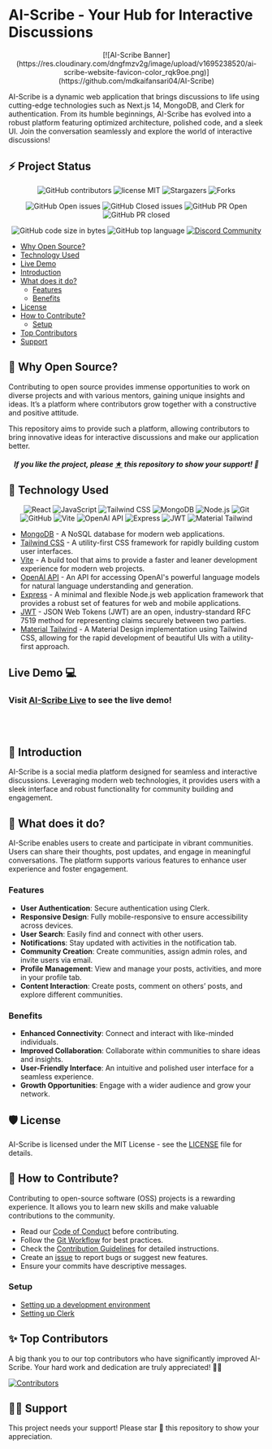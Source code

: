 # AI-Scribe - Your Hub for Interactive Discussions

<div align="center">
  [![AI-Scribe Banner](https://res.cloudinary.com/dngfmzv2g/image/upload/v1695238520/ai-scribe-website-favicon-color_rqk9oe.png)](https://github.com/mdkaifansari04/AI-Scribe)
</div>

AI-Scribe is a dynamic web application that brings discussions to life using cutting-edge technologies such as Next.js 14, MongoDB, and Clerk for authentication. From its humble beginnings, AI-Scribe has evolved into a robust platform featuring optimized architecture, polished code, and a sleek UI. Join the conversation seamlessly and explore the world of interactive discussions!

## ⚡ Project Status

<div align="center">

![GitHub contributors](https://img.shields.io/github/contributors/mdkaifansari04/AI-Scribe?style=for-the-badge&color=%2314B8A5)
![license MIT](https://img.shields.io/github/license/mdkaifansari04/AI-Scribe?style=for-the-badge&color=%2314B8A5)
![Stargazers](https://img.shields.io/github/stars/mdkaifansari04/AI-Scribe?style=for-the-badge&color=%2314B8A5)
![Forks](https://img.shields.io/github/forks/mdkaifansari04/AI-Scribe?style=for-the-badge&color=%2314B8A5)

![GitHub Open issues](https://img.shields.io/github/issues/mdkaifansari04/AI-Scribe?style=for-the-badge&color=%2314B8A5)
![GitHub Closed issues](https://img.shields.io/github/issues-closed/mdkaifansari04/AI-Scribe?style=for-the-badge&color=%2314B8A5)
![GitHub PR Open](https://img.shields.io/github/issues-pr/mdkaifansari04/AI-Scribe?style=for-the-badge&color=%2314B8A5)
![GitHub PR closed](https://img.shields.io/github/issues-pr-closed/mdkaifansari04/AI-Scribe?style=for-the-badge&color=%2314B8A5)

![GitHub code size in bytes](https://img.shields.io/github/languages/code-size/mdkaifansari04/AI-Scribe?style=for-the-badge&color=%2314B8A5)
![GitHub top language](https://img.shields.io/github/languages/top/mdkaifansari04/AI-Scribe?style=for-the-badge&color=%2314B8A5)
[![Discord Community](https://img.shields.io/badge/Join-Discord_Community-%2314B8A5.svg?style=for-the-badge&logo=discord&logoColor=white)](https://discord.gg/qqnfcudX)

</div>

- [Why Open Source?](#-why-open-source)
- [Technology Used](#-technology-used)
- [Live Demo](#live-demo-)
- [Introduction](#-introduction)
- [What does it do?](#-what-does-it-do)
  - [Features](#features)
  - [Benefits](#benefits)
- [License](#%EF%B8%8F-license)
- [How to Contribute?](#-how-to-contribute)
  - [Setup](#setup)
- [Top Contributors](#-top-contributors)
- [Support](#-support)

## 🤔 Why Open Source?

Contributing to open source provides immense opportunities to work on diverse projects and with various mentors, gaining unique insights and ideas. It’s a platform where contributors grow together with a constructive and positive attitude.

This repository aims to provide such a platform, allowing contributors to bring innovative ideas for interactive discussions and make our application better.

<h5 align="center"><i>If you like the project, please <a href="https://github.com/mdkaifansari04/AI-Scribe/stargazers">★</a> this repository to show your support! 🤩</i></h5>

## 🚀 Technology Used

<div align="center">
  
  ![React](https://img.shields.io/badge/React-20232A?style=for-the-badge&logo=react&logoColor=61DAFB)
  ![JavaScript](https://img.shields.io/badge/JavaScript-F7DF1E?style=for-the-badge&logo=javascript&logoColor=black)
  ![Tailwind CSS](https://img.shields.io/badge/Tailwind_CSS-38B2AC?style=for-the-badge&logo=tailwind-css&logoColor=white)
  ![MongoDB](https://img.shields.io/badge/MongoDB-47A248?style=for-the-badge&logo=mongodb&logoColor=white)
  ![Node.js](https://img.shields.io/badge/Node.js-339933?style=for-the-badge&logo=nodedotjs&logoColor=white)
  ![Git](https://img.shields.io/badge/Git-F05032?style=for-the-badge&logo=git&logoColor=white)
  ![GitHub](https://img.shields.io/badge/GitHub-181717?style=for-the-badge&logo=github&logoColor=white)
  ![Vite](https://img.shields.io/badge/Vite-646CFF?style=for-the-badge&logo=vite&logoColor=white)
  ![OpenAI API](https://img.shields.io/badge/OpenAI_API-412991?style=for-the-badge&logo=openai&logoColor=white)
  ![Express](https://img.shields.io/badge/Express-000000?style=for-the-badge&logo=express&logoColor=white)
  ![JWT](https://img.shields.io/badge/JWT-000000?style=for-the-badge&logo=jsonwebtokens&logoColor=white)
  ![Material Tailwind](https://img.shields.io/badge/Material_Tailwind-38B2AC?style=for-the-badge&logo=tailwind-css&logoColor=white)

</div>

- [MongoDB](https://www.mongodb.com) - A NoSQL database for modern web applications.
- [Tailwind CSS](https://tailwindcss.com) - A utility-first CSS framework for rapidly building custom user interfaces.
- [Vite](https://vitejs.dev) - A build tool that aims to provide a faster and leaner development experience for modern web projects.
- [OpenAI API](https://beta.openai.com/docs/) - An API for accessing OpenAI's powerful language models for natural language understanding and generation.
- [Express](https://expressjs.com) - A minimal and flexible Node.js web application framework that provides a robust set of features for web and mobile applications.
- [JWT](https://jwt.io) - JSON Web Tokens (JWT) are an open, industry-standard RFC 7519 method for representing claims securely between two parties.
- [Material Tailwind](https://material.tailwindcss.com) - A Material Design implementation using Tailwind CSS, allowing for the rapid development of beautiful UIs with a utility-first approach.

## Live Demo 💻

### Visit [AI-Scribe Live](https://ai-scribe.vercel.app/sign-in) to see the live demo!

<br />
<br />

## 👋 Introduction

AI-Scribe is a social media platform designed for seamless and interactive discussions. Leveraging modern web technologies, it provides users with a sleek interface and robust functionality for community building and engagement.

## 🔨 What does it do?

AI-Scribe enables users to create and participate in vibrant communities. Users can share their thoughts, post updates, and engage in meaningful conversations. The platform supports various features to enhance user experience and foster engagement.

### Features

- **User Authentication**: Secure authentication using Clerk.
- **Responsive Design**: Fully mobile-responsive to ensure accessibility across devices.
- **User Search**: Easily find and connect with other users.
- **Notifications**: Stay updated with activities in the notification tab.
- **Community Creation**: Create communities, assign admin roles, and invite users via email.
- **Profile Management**: View and manage your posts, activities, and more in your profile tab.
- **Content Interaction**: Create posts, comment on others’ posts, and explore different communities.

### Benefits

- **Enhanced Connectivity**: Connect and interact with like-minded individuals.
- **Improved Collaboration**: Collaborate within communities to share ideas and insights.
- **User-Friendly Interface**: An intuitive and polished user interface for a seamless experience.
- **Growth Opportunities**: Engage with a wider audience and grow your network.

## 🛡️ License

AI-Scribe is licensed under the MIT License - see the [LICENSE](LICENSE) file for details.

## 🤔 How to Contribute?

Contributing to open-source software (OSS) projects is a rewarding experience. It allows you to learn new skills and make valuable contributions to the community.

- Read our [Code of Conduct](CODE_OF_CONDUCT.md) before contributing.
- Follow the [Git Workflow](docs/git.md) for best practices.
- Check the [Contribution Guidelines](CONTRIBUTING.md) for detailed instructions.
- Create an [issue](https://github.com/mdkaifansari04/AI-Scribe/issues) to report bugs or suggest new features.
- Ensure your commits have descriptive messages.

### Setup

- [Setting up a development environment](docs/setup.md)
- [Setting up Clerk](docs/clerk.md)

## ✨ Top Contributors

A big thank you to our top contributors who have significantly improved AI-Scribe. Your hard work and dedication are truly appreciated! 🌟😄

[![Contributors](https://contrib.rocks/image?repo=mdkaifansari04/AI-Scribe)](https://github.com/mdkaifansari04/AI-Scribe/graphs/contributors)

## 🙏🏽 Support

This project needs your support! Please star 🌟 this repository to show your appreciation.
